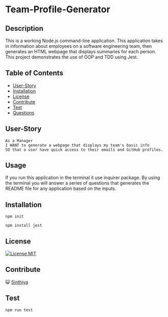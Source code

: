 # Team-Profile-Generator

## Description

This is a working Node.js command-line application. This application takes in information about employees on a software engineering team, then generates an HTML webpage that displays summaries for each person. This project demonstrates the use of OOP and TDD using Jest. 
  
  ## Table of Contents

- [User-Story](#user-story)
- [Installation](#installation)
- [License](#license)
- [Contribute](#contribute)
- [Test](#test)
- [Questions](#questions)

## User-Story
```text
As a Manager 
I WANT to generate a webpage that displays my team's basic info
SO that a user have quick access to their emails and GitHub profiles.
```

## Usage

If you run this application in the terminal it use inquirer package. By using the terminal you will answer a series of questions that generates the README file for any application based on the inputs.

## Installation

`npm init`

`npm install jest`

## License

[![License MIT](https://img.shields.io/badge/License-MIT-yellow.svg)](https://opensource.org/licenses/MIT)

## Contribute

😺 <a href="https://github.com/Sinthiya1/README-Generator-">Sinthiya</a>

## Test

`npm run test`
